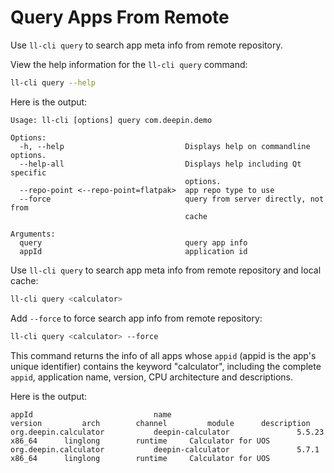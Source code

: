 # Query Apps From Remote

Use `ll-cli query` to search app meta info from remote repository.

View the help information for the `ll-cli query` command:

```bash
ll-cli query --help
```

Here is the output:

```text
Usage: ll-cli [options] query com.deepin.demo

Options:
  -h, --help                           Displays help on commandline options.
  --help-all                           Displays help including Qt specific
                                       options.
  --repo-point <--repo-point=flatpak>  app repo type to use
  --force                              query from server directly, not from
                                       cache

Arguments:
  query                                query app info
  appId                                application id
```

Use `ll-cli query` to search app meta info from remote repository and local cache:

```bash
ll-cli query <calculator>
```

Add `--force` to force search app info from remote repository:

```bash
ll-cli query <calculator> --force
```

This command returns the info of all apps whose `appid` (appid is the app's unique identifier) contains the keyword "calculator", including the complete `appid`, application name, version, CPU architecture and descriptions.

Here is the output:

```text
appId                           name                            version         arch        channel         module      description
org.deepin.calculator           deepin-calculator               5.5.23          x86_64      linglong        runtime     Calculator for UOS
org.deepin.calculator           deepin-calculator               5.7.1           x86_64      linglong        runtime     Calculator for UOS
```
